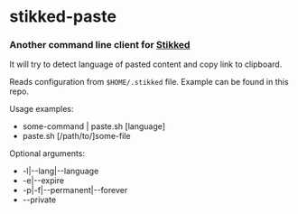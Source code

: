 # stikked-paste
### Another command line client for [Stikked](https://github.com/claudehohl/Stikked)

It will try to detect language of pasted content and copy link to clipboard.

Reads configuration from `$HOME/.stikked` file. Example can be found in this repo.

Usage examples:
* some-command | paste.sh [language]
* paste.sh [/path/to/]some-file

Optional arguments:
* -l|--lang|--language <language>
* -e|--expire <expiration>
* -p|-f|--permanent|--forever
* --private
